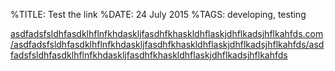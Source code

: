 %TITLE: Test the link
%DATE: 24 July 2015
%TAGS: developing, testing

[asdfadsfsldhfasdklhflnfkhdaskljfasdhfkhaskldhflaskjdhflkadsjhflkahfds.com/asdfadsfsldhfasdklhflnfkhdaskljfasdhfkhaskldhflaskjdhflkadsjhflkahfds/asdfadsfsldhfasdklhflnfkhdaskljfasdhfkhaskldhflaskjdhflkadsjhflkahfds](http://asdfadsfsldhfasdklhflnfkhdaskljfasdhfkhaskldhflaskjdhflkadsjhflkahfds.com/asdfadsfsldhfasdklhflnfkhdaskljfasdhfkhaskldhflaskjdhflkadsjhflkahfds)
